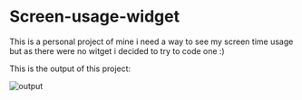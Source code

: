# Screen-usage-widget
 This is a personal project of mine i need a way to see my screen time usage but as there were no witget i decided to try to code one :) 
 
 This is the output of this project:
 
![output](https://user-images.githubusercontent.com/109455621/184557912-d0d0981b-976c-4d3d-8583-9c15ca58ca9c.gif)
